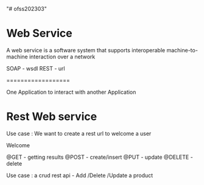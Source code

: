 "# ofss202303" 


Web Service
==============
A web service is a software system that supports interoperable machine-to-machine interaction over a network


SOAP	- wsdl
REST	- url	


==================

One Application to interact with another Application

Rest Web service
================


Use case : We want to create a rest url to welcome a user


Welcome 


@GET	- getting results
@POST	- create/insert
@PUT	- update
@DELETE	- delete


Use case : a crud rest api 	- Add /Delete /Update a product















